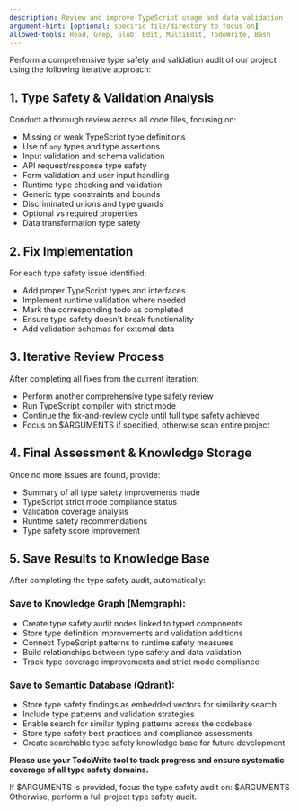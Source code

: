 ```yaml
---
description: Review and improve TypeScript usage and data validation
argument-hint: [optional: specific file/directory to focus on]
allowed-tools: Read, Grep, Glob, Edit, MultiEdit, TodoWrite, Bash
---
```


Perform a comprehensive type safety and validation audit of our project using the following iterative approach:

## 1. Type Safety & Validation Analysis
Conduct a thorough review across all code files, focusing on:
- Missing or weak TypeScript type definitions
- Use of `any` types and type assertions
- Input validation and schema validation
- API request/response type safety
- Form validation and user input handling
- Runtime type checking and validation
- Generic type constraints and bounds
- Discriminated unions and type guards
- Optional vs required properties
- Data transformation type safety

## 2. Fix Implementation
For each type safety issue identified:
- Add proper TypeScript types and interfaces
- Implement runtime validation where needed
- Mark the corresponding todo as completed
- Ensure type safety doesn't break functionality
- Add validation schemas for external data

## 3. Iterative Review Process
After completing all fixes from the current iteration:
- Perform another comprehensive type safety review
- Run TypeScript compiler with strict mode
- Continue the fix-and-review cycle until full type safety achieved
- Focus on $ARGUMENTS if specified, otherwise scan entire project

## 4. Final Assessment & Knowledge Storage
Once no more issues are found, provide:
- Summary of all type safety improvements made
- TypeScript strict mode compliance status
- Validation coverage analysis
- Runtime safety recommendations
- Type safety score improvement

## 5. Save Results to Knowledge Base
After completing the type safety audit, automatically:

### Save to Knowledge Graph (Memgraph):
- Create type safety audit nodes linked to typed components
- Store type definition improvements and validation additions
- Connect TypeScript patterns to runtime safety measures
- Build relationships between type safety and data validation
- Track type coverage improvements and strict mode compliance

### Save to Semantic Database (Qdrant):
- Store type safety findings as embedded vectors for similarity search
- Include type patterns and validation strategies
- Enable search for similar typing patterns across the codebase
- Store type safety best practices and compliance assessments
- Create searchable type safety knowledge base for future development

**Please use your TodoWrite tool to track progress and ensure systematic coverage of all type safety domains.**

If $ARGUMENTS is provided, focus the type safety audit on: $ARGUMENTS
Otherwise, perform a full project type safety audit.